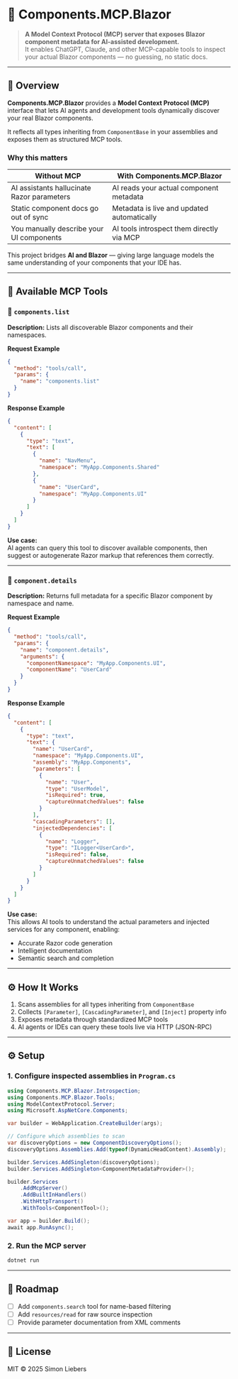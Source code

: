 # 🧩 Components.MCP.Blazor

> **A Model Context Protocol (MCP) server that exposes Blazor component metadata for AI-assisted development.**  
> It enables ChatGPT, Claude, and other MCP-capable tools to inspect your actual Blazor components — no guessing, no static docs.

---

## 🚀 Overview

**Components.MCP.Blazor** provides a **Model Context Protocol (MCP)** interface that lets AI agents and development tools dynamically discover your real Blazor components.  

It reflects all types inheriting from `ComponentBase` in your assemblies and exposes them as structured MCP tools.

### Why this matters

| Without MCP | With Components.MCP.Blazor |
|--------------|----------------------------|
| AI assistants hallucinate Razor parameters | AI reads your actual component metadata |
| Static component docs go out of sync | Metadata is live and updated automatically |
| You manually describe your UI components | AI tools introspect them directly via MCP |

This project bridges **AI and Blazor** — giving large language models the same understanding of your components that your IDE has.

---

## 🧰 Available MCP Tools

### 🔹 `components.list`

**Description:** Lists all discoverable Blazor components and their namespaces.

**Request Example**
```json
{
  "method": "tools/call",
  "params": {
    "name": "components.list"
  }
}
```

**Response Example**
```json
{
  "content": [
    {
      "type": "text",
      "text": [
        {
          "name": "NavMenu",
          "namespace": "MyApp.Components.Shared"
        },
        {
          "name": "UserCard",
          "namespace": "MyApp.Components.UI"
        }
      ]
    }
  ]
}
```

**Use case:**  
AI agents can query this tool to discover available components, then suggest or autogenerate Razor markup that references them correctly.

---

### 🔹 `component.details`

**Description:** Returns full metadata for a specific Blazor component by namespace and name.

**Request Example**
```json
{
  "method": "tools/call",
  "params": {
    "name": "component.details",
    "arguments": {
      "componentNamespace": "MyApp.Components.UI",
      "componentName": "UserCard"
    }
  }
}
```

**Response Example**
```json
{
  "content": [
    {
      "type": "text",
      "text": {
        "name": "UserCard",
        "namespace": "MyApp.Components.UI",
        "assembly": "MyApp.Components",
        "parameters": [
          {
            "name": "User",
            "type": "UserModel",
            "isRequired": true,
            "captureUnmatchedValues": false
          }
        ],
        "cascadingParameters": [],
        "injectedDependencies": [
          {
            "name": "Logger",
            "type": "ILogger<UserCard>",
            "isRequired": false,
            "captureUnmatchedValues": false
          }
        ]
      }
    }
  ]
}
```

**Use case:**  
This allows AI tools to understand the actual parameters and injected services for any component, enabling:
- Accurate Razor code generation  
- Intelligent documentation  
- Semantic search and completion  

---

## ⚙️ How It Works

1. Scans assemblies for all types inheriting from `ComponentBase`
2. Collects `[Parameter]`, `[CascadingParameter]`, and `[Inject]` property info
3. Exposes metadata through standardized MCP tools
4. AI agents or IDEs can query these tools live via HTTP (JSON-RPC)

---

## ⚙️ Setup

### 1. Configure inspected assemblies in `Program.cs`
```csharp
using Components.MCP.Blazor.Introspection;
using Components.MCP.Blazor.Tools;
using ModelContextProtocol.Server;
using Microsoft.AspNetCore.Components;

var builder = WebApplication.CreateBuilder(args);

// Configure which assemblies to scan
var discoveryOptions = new ComponentDiscoveryOptions();
discoveryOptions.Assemblies.Add(typeof(DynamicHeadContent).Assembly);

builder.Services.AddSingleton(discoveryOptions);
builder.Services.AddSingleton<ComponentMetadataProvider>();

builder.Services
    .AddMcpServer()
    .AddBuiltInHandlers()
    .WithHttpTransport()
    .WithTools<ComponentTool>();

var app = builder.Build();
await app.RunAsync();
```

### 2. Run the MCP server
```bash
dotnet run
```

---

## 🧱 Roadmap

- [ ] Add `components.search` tool for name-based filtering  
- [ ] Add `resources/read` for raw source inspection  
- [ ] Provide parameter documentation from XML comments

---

## 📄 License

MIT © 2025 Simon Liebers
